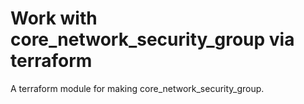 # Work with core_network_security_group via terraform

A terraform module for making core_network_security_group.


